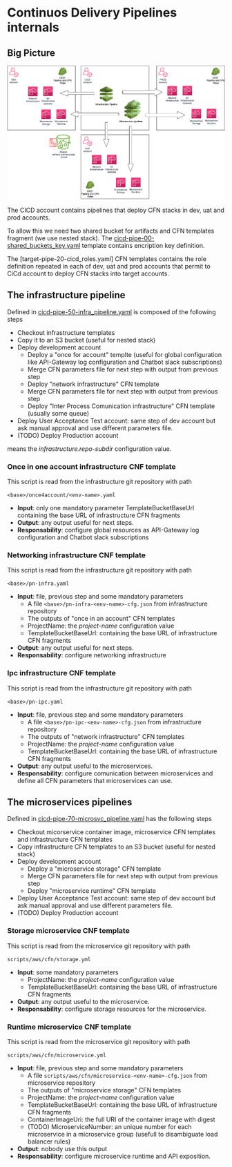 
# Continuos Delivery Pipelines internals

## Big Picture
![Big picture image](big-picture.drawio.png)

The CICD account contains pipelines that deploy CFN stacks in dev, uat and prod accounts.

To allow this we need two shared bucket for artifacts and CFN templates fragment (we 
use nested stack). The [cicd-pipe-00-shared_buckets_key.yaml](cicd-pipe-00-shared_buckets_key.yaml)
template contains encription key definition.

The [target-pipe-20-cicd_roles.yaml] CFN templates contains the role definition repeated 
in each of dev, uat and prod accounts that permit to CiCd account to deploy CFN stacks into
target accounts.


## The infrastructure pipeline
Defined in [cicd-pipe-50-infra_pipeline.yaml](cicd-pipe-50-infra_pipeline.yaml) is composed 
of the following steps
- Checkout infrastructure templates
- Copy it to an S3 bucket (useful for nested stack)
- Deploy development account
  - Deploy a "once for account" templte (useful for global configuration like API-Gateway log 
    configuration and Chatbot slack subscriptions)
  - Merge CFN parameters file for next step with output from previous step
  - Deploy "network infrastructure" CFN template
  - Merge CFN parameters file for next step with output from previous step
  - Deploy "Inter Process Comunication infrastructure" CFN template (usually some queue)
- Deploy User Acceptance Test account: same step of dev account but ask manual approval and
  use different parameters file.
- (TODO) Deploy Production account

*<base>* means the *infrastructure.repo-subdir* configuration value.

### Once in one account infrastructure CNF template
This script is read from the infrastructure git repository with path 
```
<base>/once4account/<env-name>.yaml
```
 - **Input**: only one mandatory parameter TemplateBucketBaseUrl containing the base URL of 
   infrastructure CFN fragments
 - **Output**: any output useful for next steps.
 - **Responsability**: configure global resources as API-Gateway log configuration and 
   Chatbot slack subscriptions

### Networking infrastructure CNF template
This script is read from the infrastructure git repository with path 
```
<base>/pn-infra.yaml
```
 - **Input**: file, previous step and some mandatory parameters
   - A file ```<base>/pn-infra-<env-name>-cfg.json``` from infrastructure repository
   - The outputs of "once in an account" CFN templates
   - ProjectName: the *project-name* configuration value
   - TemplateBucketBaseUrl: containing the base URL of infrastructure CFN fragments
 - **Output**: any output useful for next steps.
 - **Responsability**: configure networking infrastructure

### Ipc infrastructure CNF template
This script is read from the infrastructure git repository with path 
```
<base>/pn-ipc.yaml
```
 - **Input**: file, previous step and some mandatory parameters
   - A file ```<base>/pn-ipc-<env-name>-cfg.json``` from infrastructure repository
   - The outputs of "network infrastructure" CFN templates
   - ProjectName: the *project-name* configuration value
   - TemplateBucketBaseUrl: containing the base URL of infrastructure CFN fragments
 - **Output**: any output useful to the microservices.
 - **Responsability**: configure comunication between microservices and define all CFN 
   parameters that microservices can use.


## The microservices pipelines
Defined in [cicd-pipe-70-microsvc_pipeline.yaml](cicd-pipe-70-microsvc_pipeline.yaml) has the 
following steps
- Checkout micorservice container image, microservice CFN templates and infrastructure CFN templates
- Copy infrastructure CFN templates to an S3 bucket (useful for nested stack)
- Deploy development account
  - Deploy a "microservice storage" CFN template
  - Merge CFN parameters file for next step with output from previous step
  - Deploy "microservice runtime" CFN template
- Deploy User Acceptance Test account: same step of dev account but ask manual approval and
  use different parameters file.
- (TODO) Deploy Production account

### Storage microservice CNF template
 This script is read from the microservice git repository with path 
```
scripts/aws/cfn/storage.yml
```
 - **Input**: some mandatory parameters
   - ProjectName: the *project-name* configuration value
   - TemplateBucketBaseUrl: containing the base URL of infrastructure CFN fragments
 - **Output**: any output useful to the microservice.
 - **Responsability**: configure storage resources for the microservice.


### Runtime microservice CNF template
 This script is read from the microservice git repository with path 
```
scripts/aws/cfn/microservice.yml
```
 - **Input**: file, previous step and some mandatory parameters
   - A file ```scripts/aws/cfn/microservice-<env-name>-cfg.json``` from microservice repository
   - The outputs of "microservice storage" CFN templates
   - ProjectName: the *project-name* configuration value
   - TemplateBucketBaseUrl: containing the base URL of infrastructure CFN fragments
   - ContainerImageUri: the full URI of the container image with digest
   - (TODO) MicroserviceNumber: an unique number for each microservice in a microservice 
     group (usefull to disambiguate load balancer rules)
 - **Output**: nobody use this output
 - **Responsability**: configure microservice runtime and API exposition.



